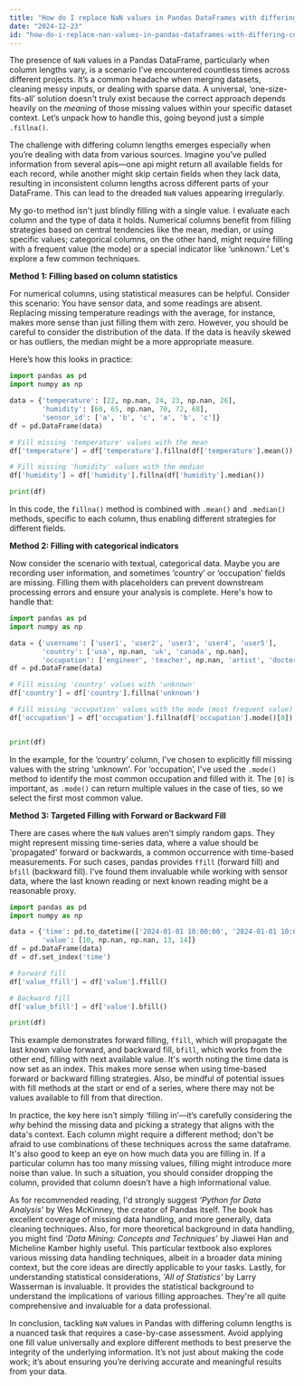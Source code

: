 ```yaml
---
title: "How do I replace NaN values in Pandas DataFrames with differing column lengths?"
date: "2024-12-23"
id: "how-do-i-replace-nan-values-in-pandas-dataframes-with-differing-column-lengths"
---
```


 The presence of `NaN` values in a Pandas DataFrame, particularly when column lengths vary, is a scenario I’ve encountered countless times across different projects. It’s a common headache when merging datasets, cleaning messy inputs, or dealing with sparse data. A universal, ‘one-size-fits-all’ solution doesn't truly exist because the correct approach depends heavily on the *meaning* of those missing values within your specific dataset context. Let’s unpack how to handle this, going beyond just a simple `.fillna()`.

The challenge with differing column lengths emerges especially when you’re dealing with data from various sources. Imagine you’ve pulled information from several apis—one api might return all available fields for each record, while another might skip certain fields when they lack data, resulting in inconsistent column lengths across different parts of your DataFrame. This can lead to the dreaded `NaN` values appearing irregularly.

My go-to method isn't just blindly filling with a single value. I evaluate each column and the type of data it holds. Numerical columns benefit from filling strategies based on central tendencies like the mean, median, or using specific values; categorical columns, on the other hand, might require filling with a frequent value (the mode) or a special indicator like ‘unknown.’ Let's explore a few common techniques.

**Method 1: Filling based on column statistics**

For numerical columns, using statistical measures can be helpful. Consider this scenario: You have sensor data, and some readings are absent. Replacing missing temperature readings with the average, for instance, makes more sense than just filling them with zero. However, you should be careful to consider the distribution of the data. If the data is heavily skewed or has outliers, the median might be a more appropriate measure.

Here’s how this looks in practice:

```python
import pandas as pd
import numpy as np

data = {'temperature': [22, np.nan, 24, 23, np.nan, 26],
        'humidity': [60, 65, np.nan, 70, 72, 68],
        'sensor_id': ['a', 'b', 'c', 'a', 'b', 'c']}
df = pd.DataFrame(data)

# Fill missing 'temperature' values with the mean
df['temperature'] = df['temperature'].fillna(df['temperature'].mean())

# Fill missing 'humidity' values with the median
df['humidity'] = df['humidity'].fillna(df['humidity'].median())

print(df)
```

In this code, the `fillna()` method is combined with `.mean()` and `.median()` methods, specific to each column, thus enabling different strategies for different fields.

**Method 2: Filling with categorical indicators**

Now consider the scenario with textual, categorical data. Maybe you are recording user information, and sometimes ‘country’ or ‘occupation’ fields are missing. Filling them with placeholders can prevent downstream processing errors and ensure your analysis is complete. Here's how to handle that:

```python
import pandas as pd
import numpy as np

data = {'username': ['user1', 'user2', 'user3', 'user4', 'user5'],
        'country': ['usa', np.nan, 'uk', 'canada', np.nan],
        'occupation': ['engineer', 'teacher', np.nan, 'artist', 'doctor']}
df = pd.DataFrame(data)

# Fill missing 'country' values with 'unknown'
df['country'] = df['country'].fillna('unknown')

# Fill missing 'occupation' values with the mode (most frequent value)
df['occupation'] = df['occupation'].fillna(df['occupation'].mode()[0])


print(df)
```

In the example, for the ‘country’ column, I've chosen to explicitly fill missing values with the string 'unknown'. For ‘occupation’, I've used the `.mode()` method to identify the most common occupation and filled with it. The `[0]` is important, as `.mode()` can return multiple values in the case of ties, so we select the first most common value.

**Method 3: Targeted Filling with Forward or Backward Fill**

There are cases where the `NaN` values aren’t simply random gaps. They might represent missing time-series data, where a value should be 'propagated' forward or backwards, a common occurrence with time-based measurements. For such cases, pandas provides `ffill` (forward fill) and `bfill` (backward fill). I’ve found them invaluable while working with sensor data, where the last known reading or next known reading might be a reasonable proxy.

```python
import pandas as pd
import numpy as np

data = {'time': pd.to_datetime(['2024-01-01 10:00:00', '2024-01-01 10:01:00', '2024-01-01 10:02:00', '2024-01-01 10:03:00', '2024-01-01 10:04:00']),
        'value': [10, np.nan, np.nan, 13, 14]}
df = pd.DataFrame(data)
df = df.set_index('time')

# Forward fill
df['value_ffill'] = df['value'].ffill()

# Backward fill
df['value_bfill'] = df['value'].bfill()

print(df)

```

This example demonstrates forward filling, `ffill`, which will propagate the last known value forward, and backward fill, `bfill`, which works from the other end, filling with next available value. It's worth noting the time data is now set as an index. This makes more sense when using time-based forward or backward filling strategies. Also, be mindful of potential issues with fill methods at the start or end of a series, where there may not be values available to fill from that direction.

In practice, the key here isn’t simply ‘filling in’—it’s carefully considering the *why* behind the missing data and picking a strategy that aligns with the data's context. Each column might require a different method; don't be afraid to use combinations of these techniques across the same dataframe. It's also good to keep an eye on how much data you are filling in. If a particular column has too many missing values, filling might introduce more noise than value. In such a situation, you should consider dropping the column, provided that column doesn’t have a high informational value.

As for recommended reading, I'd strongly suggest *'Python for Data Analysis'* by Wes McKinney, the creator of Pandas itself. The book has excellent coverage of missing data handling, and more generally, data cleaning techniques. Also, for more theoretical background in data handling, you might find *'Data Mining: Concepts and Techniques'* by Jiawei Han and Micheline Kamber highly useful. This particular textbook also explores various missing data handling techniques, albeit in a broader data mining context, but the core ideas are directly applicable to your tasks. Lastly, for understanding statistical considerations, *'All of Statistics'* by Larry Wasserman is invaluable. It provides the statistical background to understand the implications of various filling approaches. They're all quite comprehensive and invaluable for a data professional.

In conclusion, tackling `NaN` values in Pandas with differing column lengths is a nuanced task that requires a case-by-case assessment. Avoid applying one fill value universally and explore different methods to best preserve the integrity of the underlying information. It’s not just about making the code work; it’s about ensuring you’re deriving accurate and meaningful results from your data.

